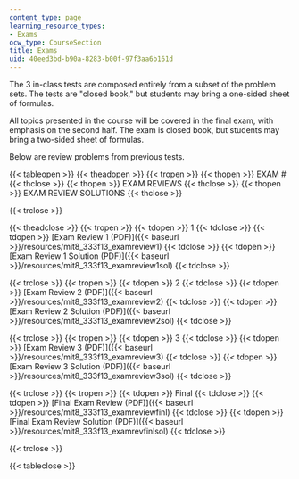 ```yaml
---
content_type: page
learning_resource_types:
- Exams
ocw_type: CourseSection
title: Exams
uid: 40eed3bd-b90a-8283-b00f-97f3aa6b161d
---
```


The 3 in-class tests are composed entirely from a subset of the problem sets. The tests are "closed book," but students may bring a one-sided sheet of formulas.

All topics presented in the course will be covered in the final exam, with emphasis on the second half. The exam is closed book, but students may bring a two-sided sheet of formulas.

Below are review problems from previous tests.

{{< tableopen >}}
{{< theadopen >}}
{{< tropen >}}
{{< thopen >}}
EXAM #
{{< thclose >}}
{{< thopen >}}
EXAM REVIEWS
{{< thclose >}}
{{< thopen >}}
EXAM REVIEW SOLUTIONS
{{< thclose >}}

{{< trclose >}}

{{< theadclose >}}
{{< tropen >}}
{{< tdopen >}}
1
{{< tdclose >}}
{{< tdopen >}}
[Exam Review 1 (PDF)]({{< baseurl >}}/resources/mit8_333f13_examreview1)
{{< tdclose >}}
{{< tdopen >}}
[Exam Review 1 Solution (PDF)]({{< baseurl >}}/resources/mit8_333f13_examreview1sol)
{{< tdclose >}}

{{< trclose >}}
{{< tropen >}}
{{< tdopen >}}
2
{{< tdclose >}}
{{< tdopen >}}
[Exam Review 2 (PDF)]({{< baseurl >}}/resources/mit8_333f13_examreview2)
{{< tdclose >}}
{{< tdopen >}}
[Exam Review 2 Solution (PDF)]({{< baseurl >}}/resources/mit8_333f13_examreview2sol)
{{< tdclose >}}

{{< trclose >}}
{{< tropen >}}
{{< tdopen >}}
3
{{< tdclose >}}
{{< tdopen >}}
[Exam Review 3 (PDF)]({{< baseurl >}}/resources/mit8_333f13_examreview3)
{{< tdclose >}}
{{< tdopen >}}
[Exam Review 3 Solution (PDF)]({{< baseurl >}}/resources/mit8_333f13_examreview3sol)
{{< tdclose >}}

{{< trclose >}}
{{< tropen >}}
{{< tdopen >}}
Final
{{< tdclose >}}
{{< tdopen >}}
[Final Exam Review (PDF)]({{< baseurl >}}/resources/mit8_333f13_examreviewfinl)
{{< tdclose >}}
{{< tdopen >}}
[Final Exam Review Solution (PDF)]({{< baseurl >}}/resources/mit8_333f13_examrevfinlsol)
{{< tdclose >}}

{{< trclose >}}

{{< tableclose >}}